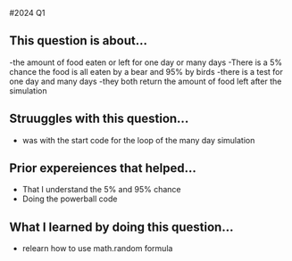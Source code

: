 #2024 Q1 

## This question is about...
-the amount of food eaten or left for one day or many days 
-There is a 5% chance the food is all eaten by a bear and 95% by birds
-there is a test for one day and many days
-they both return the amount of food left after the simulation

## Struuggles with this question...
- was with the start code for the loop of the many day simulation

## Prior expereiences that helped...
- That I  understand the 5% and 95% chance
- Doing the powerball code

## What I learned by doing this question...
- relearn how to use math.random formula
